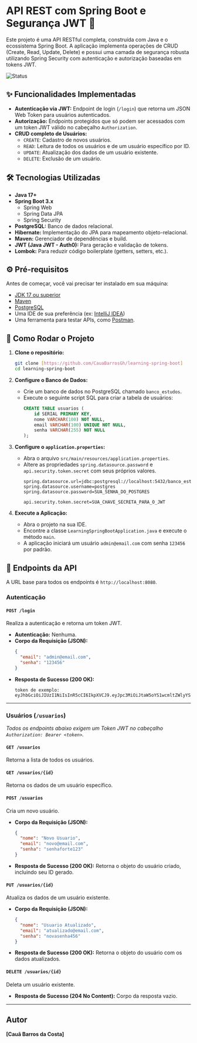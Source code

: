 # API REST com Spring Boot e Segurança JWT 🚀

Este projeto é uma API RESTful completa, construída com Java e o ecossistema Spring Boot. A aplicação implementa operações de CRUD (Create, Read, Update, Delete) e possui uma camada de segurança robusta utilizando Spring Security com autenticação e autorização baseadas em tokens JWT.

![Status](https://img.shields.io/badge/status-em%20desenvolvimento-yellow)

## ✨ Funcionalidades Implementadas

* **Autenticação via JWT:** Endpoint de login (`/login`) que retorna um JSON Web Token para usuários autenticados.
* **Autorização:** Endpoints protegidos que só podem ser acessados com um token JWT válido no cabeçalho `Authorization`.
* **CRUD completo de Usuários:**
    * `CREATE`: Cadastro de novos usuários.
    * `READ`: Leitura de todos os usuários e de um usuário específico por ID.
    * `UPDATE`: Atualização dos dados de um usuário existente.
    * `DELETE`: Exclusão de um usuário.

## 🛠️ Tecnologias Utilizadas

* **Java 17+**
* **Spring Boot 3.x**
    * Spring Web
    * Spring Data JPA
    * Spring Security
* **PostgreSQL:** Banco de dados relacional.
* **Hibernate:** Implementação do JPA para mapeamento objeto-relacional.
* **Maven:** Gerenciador de dependências e build.
* **JWT (Java JWT - Auth0):** Para geração e validação de tokens.
* **Lombok:** Para reduzir código boilerplate (getters, setters, etc.).

## ⚙️ Pré-requisitos

Antes de começar, você vai precisar ter instalado em sua máquina:
* [JDK 17 ou superior](https://adoptium.net/)
* [Maven](https://maven.apache.org/download.cgi)
* [PostgreSQL](https://www.postgresql.org/download/)
* Uma IDE de sua preferência (ex: [IntelliJ IDEA](https://www.jetbrains.com/idea/download/))
* Uma ferramenta para testar APIs, como [Postman](https://www.postman.com/downloads/).

## 🚀 Como Rodar o Projeto

1.  **Clone o repositório:**
    ```bash
    git clone [https://github.com/CauaBarrosGh/learning-spring-boot]
    cd learning-spring-boot
    ```

2.  **Configure o Banco de Dados:**
    * Crie um banco de dados no PostgreSQL chamado `banco_estudos`.
    * Execute o seguinte script SQL para criar a tabela de usuários:
        ```sql
        CREATE TABLE usuarios (
            id SERIAL PRIMARY KEY,
            nome VARCHAR(100) NOT NULL,
            email VARCHAR(100) UNIQUE NOT NULL,
            senha VARCHAR(255) NOT NULL
        );
        ```

3.  **Configure o `application.properties`:**
    * Abra o arquivo `src/main/resources/application.properties`.
    * Altere as propriedades `spring.datasource.password` e `api.security.token.secret` com seus próprios valores.
        ```properties
        spring.datasource.url=jdbc:postgresql://localhost:5432/banco_estudos
        spring.datasource.username=postgres
        spring.datasource.password=SUA_SENHA_DO_POSTGRES
        
        api.security.token.secret=SUA_CHAVE_SECRETA_PARA_O_JWT
        ```

4.  **Execute a Aplicação:**
    * Abra o projeto na sua IDE.
    * Encontre a classe `LearningSpringBootApplication.java` e execute o método `main`.
    * A aplicação iniciará um usuário `admin@email.com` com senha `123456` por padrão.

## 🔐 Endpoints da API

A URL base para todos os endpoints é `http://localhost:8080`.

### Autenticação

#### `POST /login`
Realiza a autenticação e retorna um token JWT.

* **Autenticação:** Nenhuma.
* **Corpo da Requisição (JSON):**
    ```json
    {
      "email": "admin@email.com",
      "senha": "123456"
    }
    ```
* **Resposta de Sucesso (200 OK):**
    ```
    token de exemplo:
    eyJhbGciOiJIUzI1NiIsInR5cCI6IkpXVCJ9.eyJpc3MiOiJtaW5oYS1wcmltZWlyYS1hcGkiLCJzdWIiOiJhZG1pbkBlbWFpbC5jb20iLCJleHAiOjE3NjE4MTg0ODR9.abc...
    ```

---

### Usuários (`/usuarios`)
*Todos os endpoints abaixo exigem um Token JWT no cabeçalho `Authorization: Bearer <token>`.*

#### `GET /usuarios`
Retorna a lista de todos os usuários.

#### `GET /usuarios/{id}`
Retorna os dados de um usuário específico.

#### `POST /usuarios`
Cria um novo usuário.
* **Corpo da Requisição (JSON):**
    ```json
    {
      "nome": "Novo Usuario",
      "email": "novo@email.com",
      "senha": "senhaforte123" 
    }
    ```
* **Resposta de Sucesso (200 OK):** Retorna o objeto do usuário criado, incluindo seu ID gerado.

#### `PUT /usuarios/{id}`
Atualiza os dados de um usuário existente.
* **Corpo da Requisição (JSON):**
    ```json
    {
      "nome": "Usuario Atualizado",
      "email": "atualizado@email.com",
      "senha": "novasenha456"
    }
    ```
* **Resposta de Sucesso (200 OK):** Retorna o objeto do usuário com os dados atualizados.

#### `DELETE /usuarios/{id}`
Deleta um usuário existente.
* **Resposta de Sucesso (204 No Content):** Corpo da resposta vazio.

---
## Autor

**[Cauã Barros da Costa]**
